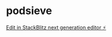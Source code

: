 # podsieve

[Edit in StackBlitz next generation editor ⚡️](https://stackblitz.com/~/github.com/podsieve/podsieve)